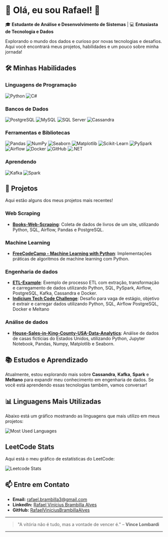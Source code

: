 # 🚀 Olá, eu sou Rafael! 👋

🎓 **Estudante de Análise e Desenvolvimento de Sistemas** | 💻 **Entusiasta de Tecnologia e Dados**

Explorando o mundo dos dados e curioso por novas tecnologias e desafios. Aqui você encontrará meus projetos, habilidades e um pouco sobre minha jornada!

## 🛠️ Minhas Habilidades 

### **Linguagens de Programação** 
![Python](https://img.shields.io/badge/Python-3776AB?style=for-the-badge&logo=python&logoColor=white)
![C#](https://img.shields.io/badge/C%23-239120?style=for-the-badge&logo=csharp&logoColor=white)

### **Bancos de Dados** 
![PostgreSQL](https://img.shields.io/badge/PostgreSQL-336791?style=for-the-badge&logo=postgresql&logoColor=white)
![MySQL](https://img.shields.io/badge/MySQL-4479A1?style=for-the-badge&logo=mysql&logoColor=white)
![SQL Server](https://img.shields.io/badge/SQL_Server-CC2927?style=for-the-badge&logo=microsoftsqlserver&logoColor=white)
![Cassandra](https://img.shields.io/badge/Cassandra-1287B1?style=for-the-badge&logo=apache-cassandra&logoColor=white)

### **Ferramentas e Bibliotecas**
![Pandas](https://img.shields.io/badge/Pandas-150458?style=for-the-badge&logo=pandas&logoColor=white)
![NumPy](https://img.shields.io/badge/NumPy-013243?style=for-the-badge&logo=numpy&logoColor=white)
![Seaborn](https://img.shields.io/badge/Seaborn-6C5B7B?style=for-the-badge&logo=seaborn&logoColor=white)
![Matplotlib](https://img.shields.io/badge/Matplotlib-003C71?style=for-the-badge&logo=matplotlib&logoColor=white)
![Scikit-Learn](https://img.shields.io/badge/Scikit--Learn-F7931E?style=for-the-badge&logo=scikit-learn&logoColor=white)
![PySpark](https://img.shields.io/badge/PySpark-E25A1C?style=for-the-badge&logo=apache-spark&logoColor=white)
![Airflow](https://img.shields.io/badge/Airflow-0177C4?style=for-the-badge&logo=apache-airflow&logoColor=white)
![Docker](https://img.shields.io/badge/Docker-2496ED?style=for-the-badge&logo=docker&logoColor=white)
![GitHub](https://img.shields.io/badge/GitHub-181717?style=for-the-badge&logo=github&logoColor=white)
![.NET](https://img.shields.io/badge/.NET-512BD4?style=for-the-badge&logo=dotnet&logoColor=white)

### **Aprendendo**
![Kafka](https://img.shields.io/badge/Kafka-231F20?style=for-the-badge&logo=apache-kafka&logoColor=white)
![Spark](https://img.shields.io/badge/Apache_Spark-E25A1C?style=for-the-badge&logo=apache-spark&logoColor=white)

## 🚀 Projetos

Aqui estão alguns dos meus projetos mais recentes!

### Web Scraping
- **[Books-Web-Scraping](https://github.com/RafaelViniciusBrambillaAlves/Books-Web-Scraping)**: Coleta de dados de livros de um site, utilizando Python, SQL, Airflow, Pandas e PostgreSQL.
### Machine Learning
- **[FreeCodeCamp - Machine Learning with Python](https://github.com/RafaelViniciusBrambillaAlves/FCC-Machine-Learning-with-Python)**: Implementações práticas de algoritmos de machine learning com Python.
### Engenharia de dados
- **[ETL-Example](https://github.com/RafaelViniciusBrambillaAlves/project)**: Exemplo de processo ETL com extração, transformação e carregamento de dados utilizando Python, SQL, PySpark, Airflow, PostgreSQL, Kafka, Cassandra e Docker.
- **[Indicium Tech Code Challenge](https://github.com/RafaelViniciusBrambillaAlves/code-challenge/tree/RafaelViniciusBrambillaAlvesv1.0)**: Desafio para vaga de estágio, objetivo é extrair e carregar dados utilizando Python, SQL, Airflow PostgreSQL, Docker e Meltano 
### Análise de dados
- **[House-Sales-in-King-County-USA-Data-Analytics](https://github.com/RafaelViniciusBrambillaAlves/House-Sales-in-King-County-USA-Data-Analytics)**: Análise de dados de casas fictícias do Estados Unidos, utilizando Python, Jupyter Notebook, Pandas, Numpy, Matplotlib e Seaborn.

## 📚 Estudos e Aprendizado

Atualmente, estou explorando mais sobre **Cassandra**, **Kafka**, **Spark** e **Meltano** para expandir meu conhecimento em engenharia de dados. Se você está aprendendo essas tecnologias também, vamos conversar!

## 📊 Linguagens Mais Utilizadas

Abaixo está um gráfico mostrando as linguagens que mais utilizo em meus projetos:

![Most Used Languages](https://github-readme-stats.vercel.app/api/top-langs/?username=RafaelViniciusBrambillaAlves&layout=compact&theme=dracula)

## LeetCode Stats

Aqui está o meu gráfico de estatísticas do LeetCode:

![Leetcode Stats](https://leetcard.jacoblin.cool/rafaelviniciusbrambillaalves)

## 📫 Entre em Contato

- **Email:** [rafael.brambilla3@gmail.com](mailto:rafael.brambilla3@gmail.com)
- **LinkedIn:** [Rafael Vinícius Brambilla Alves](https://www.linkedin.com/in/rafaelviniciusbrambillaalves/)
- **GitHub:** [RafaelViniciusBrambillaAlves](https://github.com/RafaelViniciusBrambillaAlves)

---

> "A vitória não é tudo, mas a vontade de vencer é." – **Vince Lombardi**
---
